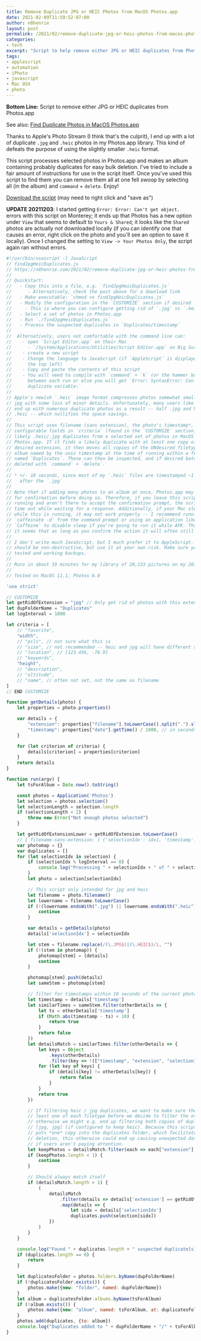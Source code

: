 ```yaml
---
title: Remove Duplicate JPG or HEIC Photos from MacOS Photos.app
date: 2021-02-09T11:59:52-07:00
author: n8henrie
layout: post
permalink: /2021/02/remove-duplicate-jpg-or-heic-photos-from-macos-photosapp/
categories:
- tech
excerpt: "Script to help remove either JPG or HEIC duplicates from Photos.app"
tags:
- applescript
- automation
- iPhoto
- javascript
- Mac OSX
- photo
---
```

**Bottom Line:** Script to remove either JPG or HEIC duplicates from Photos.app
<!--more-->

See also: [Find Duplicate Photos in MacOS
Photos.app](/2021/02/find-duplicate-photos-in-macos-photosapp/)

Thanks to Apple's Photo Stream (I think that's the culprit), I end up with a
lot of duplicate `.jpg` and `.heic` photos in my Photos.app library. This kind
of defeats the purpose of using the slightly smaller `.heic` format.

This script processes selected photos in Photos.app and makes an album
containing probably duplicates for easy bulk deletion. I've tried to include a
fair amount of instructions for use in the script itself. Once you've used this
script to find them you can remove them all at one fell swoop by selecting all
(in the album) and `command` + `delete`. Enjoy!

[Download the script](/uploads/2021/02/findJpgHeicDuplicates.js) (may need to
right click and "save as")

**UPDATE 20211203**: I started getting `Error: Error: Can't get object.` errors
with this script on Monterey; it ends up that Photos has a new option under
`View` that seems to default to `Yours & Shared`; it looks like the `Shared`
photos are actually *not* downloaded locally (if you can identify one that
causes an error, right click on the photo and you'll see an option to save it
locally). Once I changed the setting to `View -> Your Photos Only`, the script
again ran without errors.

```javascript
#!/usr/bin/osascript -l JavaScript
// findJpgHeicDuplicates.js
// https://n8henrie.com/2021/02/remove-duplicate-jpg-or-heic-photos-from-macos-photosapp/
//
// Quickstart:
//   - Copy this into a file, e.g. `findJpgHeicDuplicates.js`
//      - Alternatively, check the post above for a download link
//   - Make executable: `chmod +x findJpgHeicDuplicates.js`
//   - Modify the configuration in the `CUSTOMIZE` section if desired
//     - This is where you can configure getting rid of `.jpg` vs `.heic`
//   - Select a set of photos in Photos.app
//   - Run `./findJpgHeicDuplicates.js`
//   - Process the suspected duplicates in `Duplicates/timestamp`
//
//  Alternatively, users not comfortable with the command line can:
//    - open `Script Editor.app` on their Mac
//      - `/System/Applications/Utilities/Script Editor.app` on Big Sur
//    - create a new script
//    - Change the language to JavaScript (if `AppleScript` is displayed near
//      the top left)
//    - Copy and paste the contents of this script
//    - You will need to compile with `command` + `k` (or the hammer button) in
//      between each run or else you will get `Error: SyntaxError: Can't create
//      duplicate variable:`
//
// Apple's newish `.heic` image format compresses photos somewhat smaller than
// jpg with some loss of minor details. Unfortunately, many users like myself
// end up with numerous duplicate photos as a result -- half .jpg and half
// .heic -- which nullifies the space savings.
//
// This script uses filename (sans extension), the photo's timestamp*, and
// configurable fields in `criteria` (found in the `CUSTOMIZE` section) to find
// likely .heic/.jpg duplicates from a selected set of photos in MacOS
// Photos.app. If it finds a likely duplicate with at least one copy of the
// desired extension, it then moves all copies of the UNdesired filetype to an
// album named by the unix timestamp at the time of running within a folder
// named `Duplicates`. These can then be inspected, and if desired batch
// deleted with `command` + `delete`.
//
// * +/- 10 seconds, since most of my `.heic` files are timestamped ~1 second
//   after the `.jpg`
//
// Note that if adding many photos to an album at once, Photos.app may prompt
// for confirmation before doing so. Therefore, if you leave this script
// running and aren't there to accept the confirmation prompt, the script may
// time out while waiting for a response. Additionally, if your Mac sleeps
// while this is running, it may not work properly -- I recommend running
// `caffeinate -d` from the command prompt or using an application like
// `Caffeine` to disable sleep if you're going to run it while AFK. Thankfully,
// it seems that as long as you confirm the action it will often still work.
//
// I don't write much JavaScript, but I much prefer it to AppleScript. This
// should be non-destructive, but use it at your own risk. Make sure you have
// tested and working backups.
//
// Runs in about 19 minutes for my library of 20,233 pictures on my 2014 MBA.
//
// Tested on MacOS 11.1, Photos 6.0

'use strict'

// CUSTOMIZE
let getRidOfExtension = "jpg" // Only get rid of photos with this extension
let dupFolderName = "Duplicates"
let logInterval = 1000

let criteria = [
    // "favorite",
    "width",
    // "pcls", // not sure what this is
    // "size", // not recommended -- heic and jpg will have different sizes
    // "location", // [123.456, -78.9]
    // "keywords",
    "height",
    // "description",
    // "altitude",
    // "name", // often not set, not the same as filename
]
// END CUSTOMIZE

function getDetails(photo) {
    let properties = photo.properties()

    var details = {
        "extension": properties["filename"].toLowerCase().split(".").slice(-1)[0],
        "timestamp": properties["date"].getTime() / 1000, // in seconds
    }

    for (let criterion of criteria) {
        details[criterion] = properties[criterion]
    }
    return details
}

function run(argv) {
    let tsForAlbum = Date.now().toString()

    const photos = Application('Photos')
    let selection = photos.selection()
    let selectionLength = selection.length
    if (selectionLength < 2) {
        throw new Error("Not enough photos selected")
    }

    let getRidOfExtensionLower = getRidOfExtension.toLowerCase()
    // { filename-sans-extension: [ {'selectionIdx': idx1, 'timestamp': ts, "extension": ext } ] }
    var photomap = {}
    var duplicates = []
    for (let selectionIdx in selection) {
        if (selectionIdx % logInterval == 0) {
            console.log("Processing " + selectionIdx + " of " + selectionLength)
        }
        let photo = selection[selectionIdx]

        // This script only intended for jpg and heic
        let filename = photo.filename()
        let lowername = filename.toLowerCase()
        if (!(lowername.endsWith(".jpg") || lowername.endsWith(".heic"))) {
            continue
        }

        var details = getDetails(photo)
        details['selectionIdx'] = selectionIdx

        let stem = filename.replace(/(\.JPG$)|(\.HEIC$)/i, "")
        if (!(stem in photomap)) {
            photomap[stem] = [details]
            continue
        }

        photomap[stem].push(details)
        let sameStem = photomap[stem]

        // filter for timestamps within 10 seconds of the current photo
        let timestamp = details['timestamp']
        let similarTimes = sameStem.filter(otherDetails => {
            let ts = otherDetails['timestamp']
            if (Math.abs(timestamp - ts) < 10) {
                return true
            }
            return false
        })
        let detailsMatch = similarTimes.filter(otherDetails => {
            let keys = Object
                .keys(otherDetails)
                .filter(key => !(["timestamp", "extension", "selectionIdx"].includes(key)))
            for (let key of keys) {
                if (details[key] != otherDetails[key]) {
                    return false
                }
            }
            return true
        })

        // If filtering heic / jpg duplicates, we want to make sure there is at
        // least one of each filetype before we decide to filter the other out,
        // otherwise we might e.g. end up filtering both copies of duplicate
        // [jpg, jpg] (if configured to keep heic). Because this script only
        // puts *one* copy into the duplicates folder, which facilitates mass
        // deletion, this otherwise could end up causing unexpected data loss
        // if users aren't paying attention.
        let keepPhotos = detailsMatch.filter(each => each["extension"] != getRidOfExtensionLower)
        if (keepPhotos.length < 1) {
            continue
        }

        // Should always match itself
        if (detailsMatch.length > 1) {
            (
                detailsMatch
                    .filter(details => details['extension'] == getRidOfExtensionLower)
                    .map(details => {
                        let sidx = details['selectionIdx']
                        duplicates.push(selection[sidx])
                })
            )
        }
    }

    console.log("Found " + duplicates.length + " suspected duplicate[s]")
    if (duplicates.length == 0) {
        return
    }

    let duplicatesFolder = photos.folders.byName(dupFolderName)
    if (!duplicatesFolder.exists()) {
        photos.make({new: "folder", named: dupFolderName})
    }
    let album = duplicatesFolder.albums.byName(tsForAlbum)
    if (!album.exists()) {
        photos.make({new: "album", named: tsForAlbum, at: duplicatesFolder})
    }
    photos.add(duplicates, {to: album})
    console.log("Duplicates added to " + dupFolderName + "/" + tsForAlbum)
}
```
